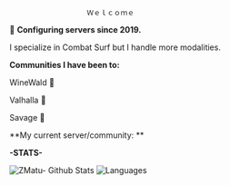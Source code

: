 
                                                                                          
				       Ｗｅｌｃｏｍｅ
				       
🌱 **Configuring servers since 2019.**

I specialize in Combat Surf but I handle more modalities.

**Communities I have been to:**

WineWald  💞️

Valhalla  💞️

Savage    💞️


**My current server/community: **



**-STATS-**



![ZMatu- Github Stats](https://awesome-github-stats.azurewebsites.net/user-stats/ZMatu?cardType=level&theme=radical&preferLogin=false) ![Languages](https://github-readme-stats.vercel.app/api/top-langs/?username=ZMatu&langs_count=20&theme=radical)

